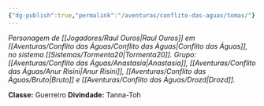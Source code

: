 ```yaml
---
{"dg-publish":true,"permalink":"/aventuras/conflito-das-aguas/tomas/"}
---
```


*Personagem de [[Jogadores/Raul Ouros\|Raul Ouros]] em [[Aventuras/Conflito das Águas/Conflito das Águas\|Conflito das Águas]], no sistema [[Sistemas/Tormenta20\|Tormenta20]].*
*Grupo: [[Aventuras/Conflito das Águas/Anastasia\|Anastasia]], [[Aventuras/Conflito das Águas/Anur Risini\|Anur Risini]], [[Aventuras/Conflito das Águas/Bruto\|Bruto]] e [[Aventuras/Conflito das Águas/Drozd\|Drozd]].*

**Classe:** Guerreiro
**Divindade:** Tanna-Toh
